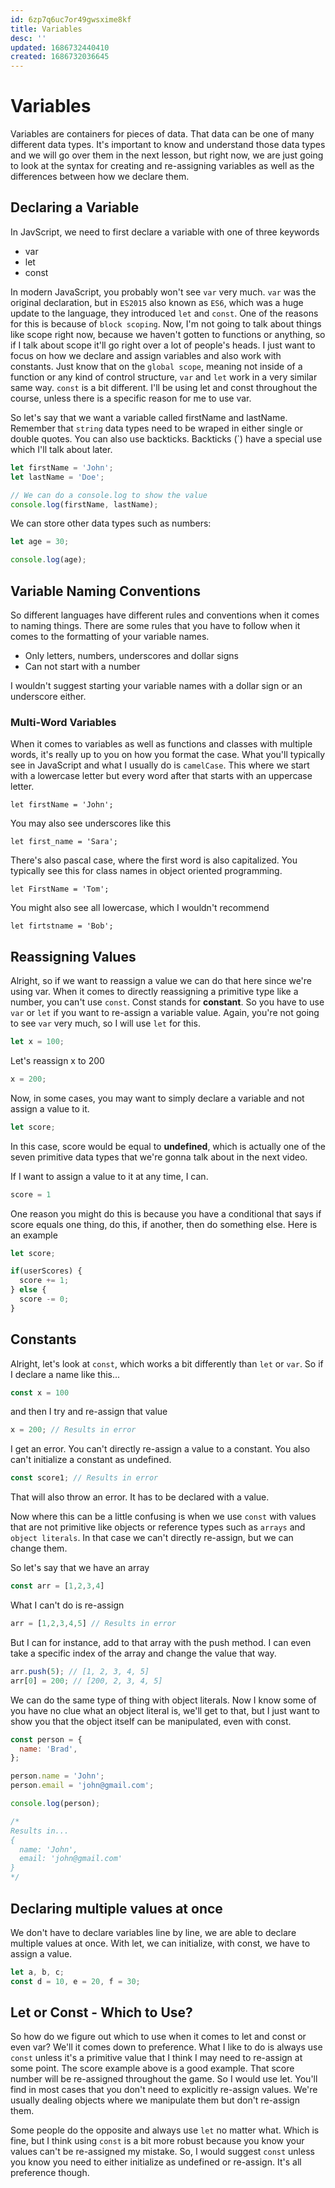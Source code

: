```yaml
---
id: 6zp7q6uc7or49gwsxime8kf
title: Variables
desc: ''
updated: 1686732440410
created: 1686732036645
---
```

# Variables

Variables are containers for pieces of data. That data can be one of many different data types. It's important to know and understand those data types and we will go over them in the next lesson, but right now, we are just going to look at the syntax for creating and re-assigning variables as well as the differences between how we declare them.

## Declaring a Variable

In JavScript, we need to first declare a variable with one of three keywords

- var
- let
- const

In modern JavaScript, you probably won't see `var` very much. `var` was the original declaration, but in `ES2015` also known as `ES6`, which was a huge update to the language, they introduced `let` and `const`. One of the reasons for this is because of `block scoping`. Now, I'm not going to talk about things like scope right now, because we haven't gotten to functions or anything, so if I talk about scope it'll go right over a lot of people's heads. I just want to focus on how we declare and assign variables and also work with constants. Just know that on the `global scope`, meaning not inside of a function or any kind of control structure, `var` and `let` work in a very similar same way. `const` is a bit different. I'll be using let and const throughout the course, unless there is a specific reason for me to use var.

So let's say that we want a variable called firstName and lastName. Remember that `string` data types need to be wraped in either single or double quotes. You can also use backticks. Backticks (\`) have a special use which I'll talk about later.

```JavaScript
let firstName = 'John';
let lastName = 'Doe';

// We can do a console.log to show the value
console.log(firstName, lastName);
```

We can store other data types such as numbers:

```JavaScript
let age = 30;

console.log(age);
```

## Variable Naming Conventions

So different languages have different rules and conventions when it comes to naming things. There are some rules that you have to follow when it comes to the formatting of your variable names.

- Only letters, numbers, underscores and dollar signs
- Can not start with a number

I wouldn't suggest starting your variable names with a dollar sign or an underscore either.

### Multi-Word Variables

When it comes to variables as well as functions and classes with multiple words, it's really up to you on how you format the case. What you'll typically see in JavaScript and what I usually do is `camelCase`. This where we start with a lowercase letter but every word after that starts with an uppercase letter.

```
let firstName = 'John';
```

You may also see underscores like this

```
let first_name = 'Sara';
```

There's also pascal case, where the first word is also capitalized. You typically see this for class names in object oriented programming.

```
let FirstName = 'Tom';
```

You might also see all lowercase, which I wouldn't recommend

```
let firtstname = 'Bob';
```

## Reassigning Values

Alright, so if we want to reassign a value we can do that here since we're using var. When it comes to directly reassigning a primitive type like a number, you can't use `const`. Const stands for **constant**. So you have to use `var` or `let` if you want to re-assign a variable value. Again, you're not going to see `var` very much, so I will use `let` for this.

```JavaScript
let x = 100;
```

Let's reassign x to 200

```JavaScript
x = 200;
```

Now, in some cases, you may want to simply declare a variable and not assign a value to it.

```JavaScript
let score;
```

In this case, score would be equal to **undefined**, which is actually one of the seven primitive data types that we're gonna talk about in the next video.

If I want to assign a value to it at any time, I can.

```JavaScript
score = 1
```

One reason you might do this is because you have a conditional that says if score equals one thing, do this, if another, then do something else. Here is an example

```JavaScript
let score;

if(userScores) {
  score += 1;
} else {
  score -= 0;
}
```

## Constants

Alright, let's look at `const`, which works a bit differently than `let` or `var`. So if I declare a name like this...

```JavaScript
const x = 100
```

and then I try and re-assign that value

```JavaScript
x = 200; // Results in error
```

I get an error. You can't directly re-assign a value to a constant. You also can't initialize a constant as undefined.

```JavaScript
const score1; // Results in error
```

That will also throw an error. It has to be declared with a value.

Now where this can be a little confusing is when we use `const` with values that are not primitive like objects or reference types such as `arrays` and `object literals`. In that case we can't directly re-assign, but we can change them.

So let's say that we have an array

```JavaScript
const arr = [1,2,3,4]
```

What I can't do is re-assign

```JavaScript
arr = [1,2,3,4,5] // Results in error
```

But I can for instance, add to that array with the push method. I can even take a specific index of the array and change the value that way.

```JavaScript
arr.push(5); // [1, 2, 3, 4, 5]
arr[0] = 200; // [200, 2, 3, 4, 5]
```

We can do the same type of thing with object literals. Now I know some of you have no clue what an object literal is, we'll get to that, but I just want to show you that the object itself can be manipulated, even with const.

```JavaScript
const person = {
  name: 'Brad',
};

person.name = 'John';
person.email = 'john@gmail.com';

console.log(person);

/*
Results in...
{
  name: 'John',
  email: 'john@gmail.com'
}
*/
```

## Declaring multiple values at once

We don't have to declare variables line by line, we are able to declare multiple values at once. With let, we can initialize, with const, we have to assign a value.

```JavaScript
let a, b, c;
const d = 10, e = 20, f = 30;
```

## Let or Const - Which to Use?

So how do we figure out which to use when it comes to let and const or even var? We'll it comes down to preference. What I like to do is always use `const` unless it's a primitive value that I think I may need to re-assign at some point. The score example above is a good example. That score number will be re-assigned throughout the game. So I would use let. You'll find in most cases that you don't need to explicitly re-assign values. We're usually dealing objects where we manipulate them but don't re-assign them.

Some people do the opposite and always use `let` no matter what. Which is fine, but I think using `const` is a bit more robust because you know your values can't be re-assigned my mistake. So, I would suggest `const` unless you know you need to either initialize as undefined or re-assign. It's all preference though.
